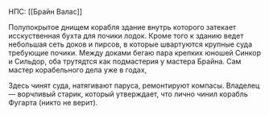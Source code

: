 НПС: [[Брайн Валас]]

Полупокрытое днищем корабля здание внутрь которого затекает исскуственная бухта для почики лодок. Кроме того к зданию ведет небольшая сеть доков и пирсов, в которые швартуются крупные суда требующие почики. Между доками бегаю пара крепких юношей Синкор и Сильдор, оба трутядтся как подмастерия у мастера Брайна. Сам мастер корабельного дела уже в годах, 

Здесь чинят суда, натягивают паруса, ремонтируют компасы. Владелец — ворчливый старик, который утверждает, что лично чинил корабль Фугарта (никто не верит).
